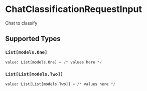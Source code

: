 # ChatClassificationRequestInput

Chat to classify


## Supported Types

### `List[models.One]`

```python
value: List[models.One] = /* values here */
```

### `List[List[models.Two]]`

```python
value: List[List[models.Two]] = /* values here */
```

